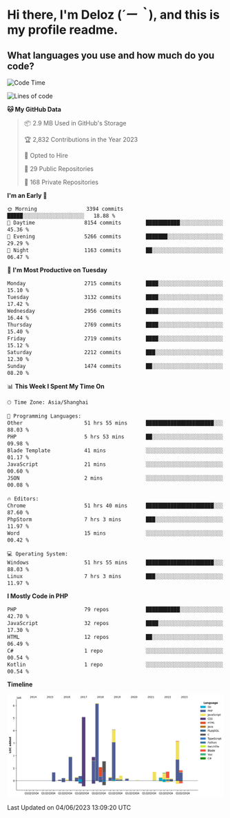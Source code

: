 # **Hi there, I'm Deloz (*´ー｀*), and this is my profile readme.**

## **What languages you use and how much do you code?**

<!--START_SECTION:waka-->
![Code Time](http://img.shields.io/badge/Code%20Time-1%2C612%20hrs%201%20min-blue)

![Lines of code](https://img.shields.io/badge/From%20Hello%20World%20I%27ve%20Written-30.9%20million%20lines%20of%20code-blue)

**🐱 My GitHub Data** 

> 📦 2.9 MB Used in GitHub's Storage 
 > 
> 🏆 2,832 Contributions in the Year 2023
 > 
> 💼 Opted to Hire
 > 
> 📜 29 Public Repositories 
 > 
> 🔑 168 Private Repositories 
 > 
**I'm an Early 🐤** 

```text
🌞 Morning                3394 commits        █████░░░░░░░░░░░░░░░░░░░░   18.88 % 
🌆 Daytime                8154 commits        ███████████░░░░░░░░░░░░░░   45.36 % 
🌃 Evening                5266 commits        ███████░░░░░░░░░░░░░░░░░░   29.29 % 
🌙 Night                  1163 commits        ██░░░░░░░░░░░░░░░░░░░░░░░   06.47 % 
```
📅 **I'm Most Productive on Tuesday** 

```text
Monday                   2715 commits        ████░░░░░░░░░░░░░░░░░░░░░   15.10 % 
Tuesday                  3132 commits        ████░░░░░░░░░░░░░░░░░░░░░   17.42 % 
Wednesday                2956 commits        ████░░░░░░░░░░░░░░░░░░░░░   16.44 % 
Thursday                 2769 commits        ████░░░░░░░░░░░░░░░░░░░░░   15.40 % 
Friday                   2719 commits        ████░░░░░░░░░░░░░░░░░░░░░   15.12 % 
Saturday                 2212 commits        ███░░░░░░░░░░░░░░░░░░░░░░   12.30 % 
Sunday                   1474 commits        ██░░░░░░░░░░░░░░░░░░░░░░░   08.20 % 
```


📊 **This Week I Spent My Time On** 

```text
🕑︎ Time Zone: Asia/Shanghai

💬 Programming Languages: 
Other                    51 hrs 55 mins      ██████████████████████░░░   88.03 % 
PHP                      5 hrs 53 mins       ██░░░░░░░░░░░░░░░░░░░░░░░   09.98 % 
Blade Template           41 mins             ░░░░░░░░░░░░░░░░░░░░░░░░░   01.17 % 
JavaScript               21 mins             ░░░░░░░░░░░░░░░░░░░░░░░░░   00.60 % 
JSON                     2 mins              ░░░░░░░░░░░░░░░░░░░░░░░░░   00.08 % 

🔥 Editors: 
Chrome                   51 hrs 40 mins      ██████████████████████░░░   87.60 % 
PhpStorm                 7 hrs 3 mins        ███░░░░░░░░░░░░░░░░░░░░░░   11.97 % 
Word                     15 mins             ░░░░░░░░░░░░░░░░░░░░░░░░░   00.42 % 

💻 Operating System: 
Windows                  51 hrs 55 mins      ██████████████████████░░░   88.03 % 
Linux                    7 hrs 3 mins        ███░░░░░░░░░░░░░░░░░░░░░░   11.97 % 
```

**I Mostly Code in PHP** 

```text
PHP                      79 repos            ███████████░░░░░░░░░░░░░░   42.70 % 
JavaScript               32 repos            ████░░░░░░░░░░░░░░░░░░░░░   17.30 % 
HTML                     12 repos            ██░░░░░░░░░░░░░░░░░░░░░░░   06.49 % 
C#                       1 repo              ░░░░░░░░░░░░░░░░░░░░░░░░░   00.54 % 
Kotlin                   1 repo              ░░░░░░░░░░░░░░░░░░░░░░░░░   00.54 % 
```



**Timeline**

![Lines of Code chart](https://raw.githubusercontent.com/deloz/deloz/main/assets/bar_graph.png)


 Last Updated on 04/06/2023 13:09:20 UTC
<!--END_SECTION:waka-->
